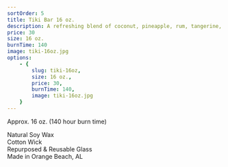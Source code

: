 ```yaml
---
sortOrder: 5
title: Tiki Bar 16 oz.
description: A refreshing blend of coconut, pineapple, rum, tangerine, banana, and melon
price: 30
size: 16 oz.
burnTime: 140
image: tiki-16oz.jpg
options:
    - {
        slug: tiki-16oz,
        size: 16 oz.,
        price: 30,
        burnTime: 140,
        image: tiki-16oz.jpg
    }
---
```


Approx. 16 oz. (140 hour burn time)<br>

Natural Soy Wax<br>
Cotton Wick<br>
Repurposed & Reusable Glass<br>
Made in Orange Beach, AL